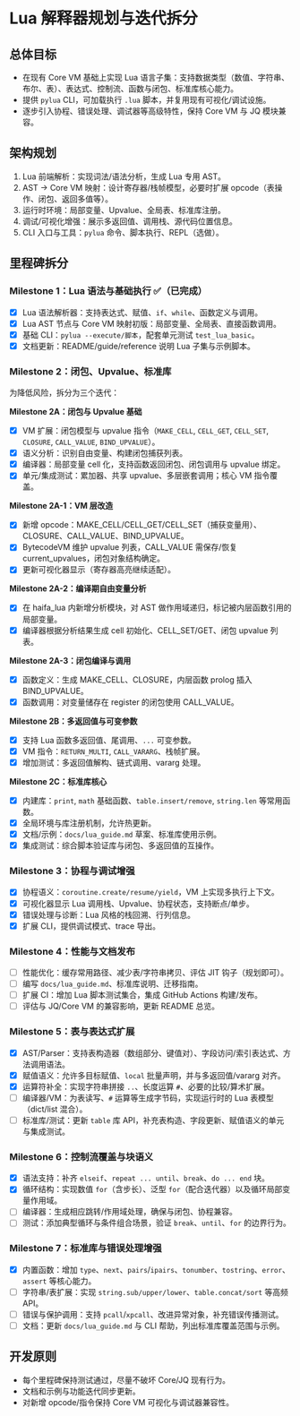 
# Lua 解释器规划与迭代拆分

## 总体目标
- 在现有 Core VM 基础上实现 Lua 语言子集：支持数据类型（数值、字符串、布尔、表）、表达式、控制流、函数与闭包、标准库核心能力。
- 提供 `pylua` CLI，可加载执行 `.lua` 脚本，并复用现有可视化/调试设施。
- 逐步引入协程、错误处理、调试器等高级特性，保持 Core VM 与 JQ 模块兼容。

## 架构规划
1. Lua 前端解析：实现词法/语法分析，生成 Lua 专用 AST。
2. AST → Core VM 映射：设计寄存器/栈帧模型，必要时扩展 opcode（表操作、闭包、返回多值等）。
3. 运行时环境：局部变量、Upvalue、全局表、标准库注册。
4. 调试/可视化增强：展示多返回值、调用栈、源代码位置信息。
5. CLI 入口与工具：`pylua` 命令、脚本执行、REPL（选做）。

## 里程碑拆分

### Milestone 1：Lua 语法与基础执行 ✅（已完成）
- [x] Lua 语法解析器：支持表达式、赋值、`if`、`while`、函数定义与调用。
- [x] Lua AST 节点与 Core VM 映射初版：局部变量、全局表、直接函数调用。
- [x] 基础 CLI：`pylua --execute/脚本`，配套单元测试 `test_lua_basic`。
- [x] 文档更新：README/guide/reference 说明 Lua 子集与示例脚本。

### Milestone 2：闭包、Upvalue、标准库

为降低风险，拆分为三个迭代：

**Milestone 2A：闭包与 Upvalue 基础**
- [x] VM 扩展：闭包模型与 upvalue 指令（`MAKE_CELL`, `CELL_GET`, `CELL_SET`, `CLOSURE`, `CALL_VALUE`, `BIND_UPVALUE`）。
- [x] 语义分析：识别自由变量、构建闭包捕获列表。
- [x] 编译器：局部变量 cell 化，支持函数返回闭包、闭包调用与 upvalue 绑定。
- [x] 单元/集成测试：累加器、共享 upvalue、多层嵌套调用；核心 VM 指令覆盖。

**Milestone 2A-1：VM 层改造**
- [x] 新增 opcode：MAKE_CELL/CELL_GET/CELL_SET（捕获变量用）、CLOSURE、CALL_VALUE、BIND_UPVALUE。
- [x] BytecodeVM 维护 upvalue 列表，CALL_VALUE 需保存/恢复 current_upvalues，闭包对象结构确定。
- [x] 更新可视化器显示（寄存器高亮继续适配）。

**Milestone 2A-2：编译期自由变量分析**
- [x] 在 haifa_lua 内新增分析模块，对 AST 做作用域递归，标记被内层函数引用的局部变量。
- [x] 编译器根据分析结果生成 cell 初始化、CELL_SET/GET、闭包 upvalue 列表。

**Milestone 2A-3：闭包编译与调用** 
- [x] 函数定义：生成 MAKE_CELL、CLOSURE，内层函数 prolog 插入 BIND_UPVALUE。
- [x] 函数调用：对变量储存在 register 的闭包使用 CALL_VALUE。

**Milestone 2B：多返回值与可变参数**
- [x] 支持 Lua 函数多返回值、尾调用、`...` 可变参数。
- [x] VM 指令：`RETURN_MULTI`, `CALL_VARARG`、栈帧扩展。
- [x] 增加测试：多返回值解构、链式调用、vararg 处理。

**Milestone 2C：标准库核心**
- [x] 内建库：`print`, `math` 基础函数、`table.insert/remove`, `string.len` 等常用函数。
- [x] 全局环境与库注册机制，允许热更新。
- [x] 文档/示例：`docs/lua_guide.md` 草案、标准库使用示例。
- [x] 集成测试：综合脚本验证库与闭包、多返回值的互操作。

### Milestone 3：协程与调试增强
- [x] 协程语义：`coroutine.create/resume/yield`，VM 上实现多执行上下文。
- [x] 可视化器显示 Lua 调用栈、Upvalue、协程状态，支持断点/单步。
- [x] 错误处理与诊断：Lua 风格的栈回溯、行列信息。
- [x] 扩展 CLI，提供调试模式、trace 导出。

### Milestone 4：性能与文档发布
- [ ] 性能优化：缓存常用路径、减少表/字符串拷贝、评估 JIT 钩子（规划即可）。
- [ ] 编写 `docs/lua_guide.md`、标准库说明、迁移指南。
- [ ] 扩展 CI：增加 Lua 脚本测试集合，集成 GitHub Actions 构建/发布。
- [ ] 评估与 JQ/Core VM 的兼容影响，更新 README 总览。

### Milestone 5：表与表达式扩展
- [x] AST/Parser：支持表构造器（数组部分、键值对）、字段访问/索引表达式、方法调用语法。
- [X] 赋值语义：允许多目标赋值、`local` 批量声明，并与多返回值/vararg 对齐。
- [X] 运算符补全：实现字符串拼接 `..`、长度运算 `#`、必要的比较/算术扩展。
- [ ] 编译器/VM：为表读写、`#` 运算等生成字节码，实现运行时的 Lua 表模型（dict/list 混合）。
- [ ] 标准库/测试：更新 `table` 库 API，补充表构造、字段更新、赋值语义的单元与集成测试。

### Milestone 6：控制流覆盖与块语义
- [x] 语法支持：补齐 `elseif`、`repeat ... until`、`break`、`do ... end` 块。
- [x] 循环结构：实现数值 `for`（含步长）、泛型 `for`（配合迭代器）以及循环局部变量作用域。
- [ ] 编译器：生成相应跳转/作用域处理，确保与闭包、协程兼容。
- [ ] 测试：添加典型循环与条件组合场景，验证 `break`、`until`、`for` 的边界行为。

### Milestone 7：标准库与错误处理增强
- [x] 内置函数：增加 `type`、`next`、`pairs`/`ipairs`、`tonumber`、`tostring`、`error`、`assert` 等核心能力。
- [ ] 字符串/表扩展：实现 `string.sub/upper/lower`、`table.concat/sort` 等高频 API。
- [ ] 错误与保护调用：支持 `pcall`/`xpcall`、改进异常对象，补充错误传播测试。
- [ ] 文档：更新 `docs/lua_guide.md` 与 CLI 帮助，列出标准库覆盖范围与示例。

## 开发原则
- 每个里程碑保持测试通过，尽量不破坏 Core/JQ 现有行为。
- 文档和示例与功能迭代同步更新。
- 对新增 opcode/指令保持 Core VM 可视化与调试器兼容性。
